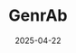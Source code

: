 ---  
layout: startup_page  
title: "GenrAb"  
id: "genrab.com"  
permalink: "/genrabgenrab.com04222025/"  
website: "https://www.genrab.com/"  
funding_round: "Seed"  
funding_amount: "$5.6M"  
investors: "Actium Group, Salem Partners, GPG Ventures, Research Bridge Partners, Maytal Capital"  
about: "GenrAb, Inc. develops first-in-class neuroprotective therapies using a unique approach of identifying naturally occurring, human neuroprotective antibodies from the cerebrospinal fluid of patients with neurological diseases. Their lead candidate, TGM-010, is a fully-human antibody designed to cross the blood-brain barrier and reduce neurological disability. GenrAb aims to create high-impact medicines to address the significant unmet needs in neurodegenerative disease treatment."  
markets: "Biotechnology, Therapeutics"  
hq: "Dallas, Texas, United States"  
founded_year: "2022"  
linkedin: ""  
twitter: ""  
instagram: ""  
facebook: ""  
crunchbase: "https://www.crunchbase.com/organization/genrab"  
pitchbook: "https://pitchbook.com/profiles/company/638189-65"  

date_display: "22-Apr-2025"  
date: "2025-04-22"

# SEO Optimization  
meta_title: "GenrAb - Seed Funding ($5.6M)"  
meta_description: "GenrAb, GenrAb, Inc. develops first-in-class neuroprotective therapies using a unique approach of identifying naturally occurring, human neuroprotective antib..."  
meta_keywords: "GenrAb, Biotechnology, Therapeutics, Seed funding"  
canonical_url: "https://startup.projectstartups.com/genrabgenrab.com04222025/"  
---